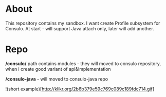 # About

This repository contains my sandbox. I want create Profile subsystem for Consulo. At start - will support Java attach only, later will add another.

# Repo

**/consulo/** path contains modules - they will moved to consulo repository, when i create good variant of api&implementation

**/consulo-java** - will moved to consulo-java repo 
 
 
 !(short example)[http://klikr.org/2b6b379e59c769c089c189fdc714.gif]
